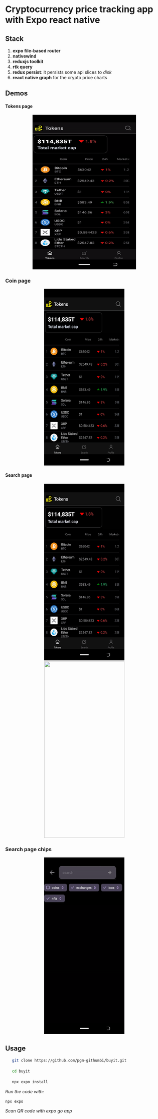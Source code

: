 # Cryptocurrency price tracking app with Expo react native
<!-- ![home](https://github.com/pgm-githumbi/buyit/blob/main/assets/images/readme/screen1_screenshot.png) -->
<p align="center">
<!-- <img src="https://github.com/pgm-githumbi/buyit/blob/main/assets/images/readme/screen1_screenshot.png" width=256/> -->
<!-- <img src="https://github.com/pgm-githumbi/buyit/blob/main/assets/images/readme/not-exist.gif" width=256/> -->
<!-- <img src="https://github.com/pgm-githumbi/buyit/blob/main/assets/images/readme/screen1_screenshot.png" width=256/> -->
</p>

## Stack
1. **expo file-based router**
2. **nativewind**
3. **reduxjs toolkit**
4. **rtk query**
5. **redux persist**: it persists some api slices to *disk*
6. **react native graph** for the crypto price charts

## Demos
#### Tokens page
<p align="center">
<img src="https://github.com/pgm-githumbi/buyit/blob/main/assets/images/readme/tokens-page.gif" width=330 height=490/>
<!-- <img src="https://github.com/pgm-githumbi/buyit/blob/main/assets/images/readme/not-exist.gif" width=256 height=560/> -->
<!-- <img src="https://github.com/pgm-githumbi/buyit/blob/main/assets/images/readme/coin-page-ethereum.gif" width=256 height=560/> -->
</p>

### Coin page
<p align="center">
<img src="https://github.com/pgm-githumbi/buyit/blob/main/assets/images/readme/coin-page-ethereum.gif" width=256 height=560/>
</p>

#### Search page
<p align="center">
<img src="https://github.com/pgm-githumbi/buyit/blob/main/assets/images/readme/search-page-bitcoin.gif" width=256 height=560/>
<img src="https://github.com/pgm-githumbi/buyit/blob/main/assets/images/readme/not-exists.gif" width=256 height=560/>
</p>

### Search page chips
<p align="center">
<img src="https://github.com/pgm-githumbi/buyit/blob/main/assets/images/readme/search-page-chips.gif" width=256 height=560/>
</p>


## Usage

```bash
   git clone https://github.com/pgm-githumbi/buyit.git

   cd buyit

   npx expo install
```
_Run the code with:_
```bash
npx expo
```
*Scan QR code with expo go app*
